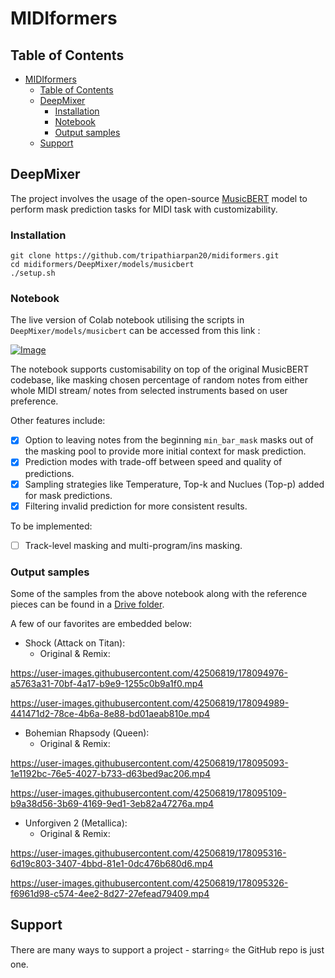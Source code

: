 # MIDIformers

## Table of Contents
- [MIDIformers](#midiformers)
  - [Table of Contents](#table-of-contents)
  - [DeepMixer <a name="deepmixer"></a>](#deepmixer-)
    - [Installation <a name="deepmixerinstall"></a>](#installation-)
    - [Notebook <a name="deepmixernotebook"></a>](#notebook-)
    - [Output samples <a name="deepmixeroutsamples"></a>](#output-samples-)
  - [Support](#support)

## DeepMixer <a name="deepmixer"></a> 

The project involves the usage of the open-source [MusicBERT](https://github.com/microsoft/muzic/tree/main/musicbert) model to perform mask prediction tasks for MIDI task with customizability.

### Installation <a name="deepmixerinstall"></a> 

```
git clone https://github.com/tripathiarpan20/midiformers.git
cd midiformers/DeepMixer/models/musicbert
./setup.sh
```

### Notebook <a name="deepmixernotebook"></a> 
The live version of Colab notebook utilising the scripts in `DeepMixer/models/musicbert` can be accessed from this link : 

<a href="https://colab.research.google.com/drive/1nJzSNAA5dsQR0X2CIBaTLHRYMjLE6Qlg?usp=sharing">
<img src="https://colab.research.google.com/assets/colab-badge.svg" alt="Image" style="display: block; margin: 0 auto" />
</a>

The notebook supports customisability on top of the original MusicBERT codebase, like masking chosen percentage of random notes from either whole MIDI stream/ notes from selected instruments based on user preference. 

Other features include: 

- [x] Option to leaving notes from the beginning `min_bar_mask` masks out of the masking pool to provide more initial context for mask prediction.  
- [x] Prediction modes with trade-off between speed and quality of predictions.
- [x] Sampling strategies like Temperature, Top-k and Nuclues (Top-p) added for mask predictions. 
- [x] Filtering invalid prediction for more consistent results.  
 
To be implemented: 

- [ ] Track-level masking and multi-program/ins masking. 

### Output samples <a name="deepmixeroutsamples"></a> 
Some of the samples from the above notebook along with the reference pieces can be found in a [Drive folder](https://colab.research.google.com/drive/1pPFn-HhH7nZvfbWQlwEne7mm1uc2adOV?usp=sharing).

A few of our favorites are embedded below:  

* Shock (Attack on Titan):
    - Original & Remix: 

https://user-images.githubusercontent.com/42506819/178094976-a5763a31-70bf-4a17-b9e9-1255c0b9a1f0.mp4

    


https://user-images.githubusercontent.com/42506819/178094989-441471d2-78ce-4b6a-8e88-bd01aeab810e.mp4


* Bohemian Rhapsody (Queen):
    - Original & Remix: 
    
 

https://user-images.githubusercontent.com/42506819/178095093-1e1192bc-76e5-4027-b733-d63bed9ac206.mp4



https://user-images.githubusercontent.com/42506819/178095109-b9a38d56-3b69-4169-9ed1-3eb82a47276a.mp4


* Unforgiven 2 (Metallica): 
    - Original & Remix: 
    


https://user-images.githubusercontent.com/42506819/178095316-6d19c803-3407-4bbd-81e1-0dc476b680d6.mp4



https://user-images.githubusercontent.com/42506819/178095326-f6961d98-c574-4ee2-8d27-27efead79409.mp4


## Support

There are many ways to support a project - starring⭐️ the GitHub repo is just one.
